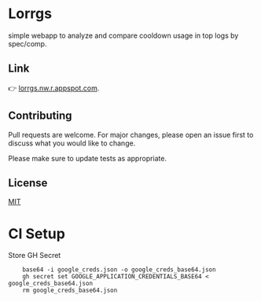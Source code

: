 # Lorrgs

simple webapp to analyze and compare cooldown usage in top logs by spec/comp.

## Link

👉 [lorrgs.nw.r.appspot.com](https://lorrgs.nw.r.appspot.com/).


## Contributing
Pull requests are welcome. For major changes, please open an issue first to discuss what you would like to change.

Please make sure to update tests as appropriate.

## License
[MIT](https://choosealicense.com/licenses/mit/)



# CI Setup

Store GH Secret
```
    base64 -i google_creds.json -o google_creds_base64.json
    gh secret set GOOGLE_APPLICATION_CREDENTIALS_BASE64 < google_creds_base64.json
    rm google_creds_base64.json
```
